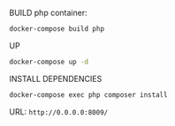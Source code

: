 BUILD php container:
```bash
docker-compose build php
```
UP
```bash
docker-compose up -d
```
INSTALL DEPENDENCIES
```bash
docker-compose exec php composer install
```
URL:
```http://0.0.0.0:8009/```
